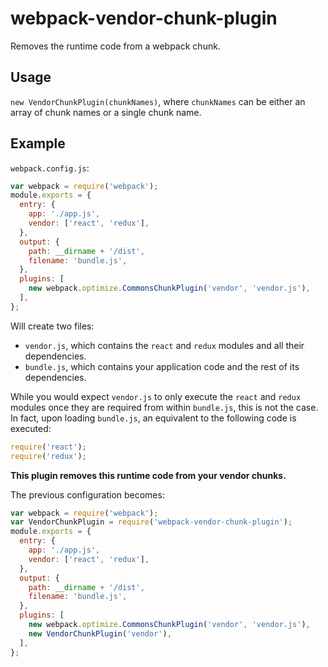 # webpack-vendor-chunk-plugin

Removes the runtime code from a webpack chunk.

## Usage

`new VendorChunkPlugin(chunkNames)`, where `chunkNames` can be either an array of chunk names or a single chunk name.

## Example

`webpack.config.js`:

```js
var webpack = require('webpack');
module.exports = {
  entry: {
    app: './app.js',
    vendor: ['react', 'redux'],
  },
  output: {
    path: __dirname + '/dist',
    filename: 'bundle.js',
  },
  plugins: [
    new webpack.optimize.CommonsChunkPlugin('vendor', 'vendor.js'),
  ],
};
```

Will create two files:
* `vendor.js`, which contains the `react` and `redux` modules and all their dependencies.
* `bundle.js`, which contains your application code and the rest of its dependencies.

While you would expect `vendor.js` to only execute the `react` and `redux` modules once they are required from within `bundle.js`, this is not the case. In fact, upon loading `bundle.js`, an equivalent to the following code is executed:

```js
require('react');
require('redux');
```

**This plugin removes this runtime code from your vendor chunks.**

The previous configuration becomes:

```js
var webpack = require('webpack');
var VendorChunkPlugin = require('webpack-vendor-chunk-plugin');
module.exports = {
  entry: {
    app: './app.js',
    vendor: ['react', 'redux'],
  },
  output: {
    path: __dirname + '/dist',
    filename: 'bundle.js',
  },
  plugins: [
    new webpack.optimize.CommonsChunkPlugin('vendor', 'vendor.js'),
    new VendorChunkPlugin('vendor'),
  ],
};
```
